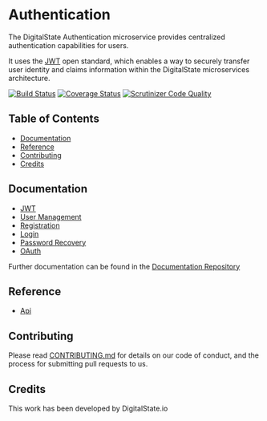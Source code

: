 # Authentication

The DigitalState Authentication microservice provides centralized authentication capabilities for users.

It uses the [JWT](https://jwt.io/introduction/) open standard, which enables a way to securely transfer user identity and claims information within the DigitalState microservices architecture.

[![Build Status](https://travis-ci.org/DigitalState/Authentication.svg?branch=develop)](https://travis-ci.org/DigitalState/Authentication)
[![Coverage Status](https://coveralls.io/repos/github/DigitalState/Authentication/badge.svg?branch=develop)](https://coveralls.io/github/DigitalState/Authentication?branch=develop)
[![Scrutinizer Code Quality](https://scrutinizer-ci.com/g/DigitalState/Authentication/badges/quality-score.png?b=develop)](https://scrutinizer-ci.com/g/DigitalState/Authentication/?branch=develop)

## Table of Contents

- [Documentation](#documentation)
- [Reference](#reference)
- [Contributing](#contributing)
- [Credits](#credits)

## Documentation

- [JWT](documentation/jwt.md)
- [User Management](documentation/user_management.md)
- [Registration](documentation/registration.md)
- [Login](documentation/login.md)
- [Password Recovery](documentation/password_recovery.md)
- [OAuth](documentation/oauth.md)

Further documentation can be found in the [Documentation Repository](https://github.com/DigitalState/Documentation)

## Reference

- [Api](reference/api.md)

## Contributing

Please read [CONTRIBUTING.md](CONTRIBUTING.md) for details on our code of conduct, and the process for submitting pull requests to us.

## Credits

This work has been developed by DigitalState.io
